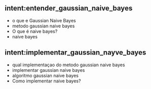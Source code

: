 ## intent:entender_gaussian_naive_bayes
- o que e Gaussian Naive Bayes
- metodo gaussian naive bayes
- O que é naive bayes?
- naive bayes

## intent:implementar_gaussian_nayve_bayes
- qual implementaçao do metodo gaussian naive bayes
- implementar gaussian naive bayes
- algoritmo gaussian naive bayes
- Como implementar naive bayes?

